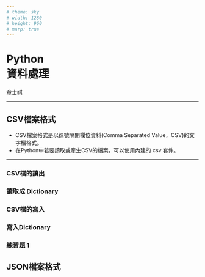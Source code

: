 ```yaml
---
# theme: sky
# width: 1280
# height: 960
# marp: true
---
```


# Python</br>資料處理

章士祺

---

## CSV檔案格式

- CSV檔案格式是以逗號隔開欄位資料(Comma Separated Value，CSV)的文字檔格式。
- 在Python中若要讀取或產生CSV的檔案，可以使用內建的 csv 套件。

---

### CSV檔的讀出

### 讀取成 Dictionary

### CSV檔的寫入

### 寫入Dictionary

### 練習題 1

## JSON檔案格式
